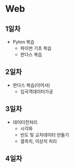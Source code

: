 # Web
## 1일차
- Pyton 복습
  - 파이썬 기초 복습
  - 판다스 복습

## 2일차
- 판다스 복습(이어서)
  - 입국객데이터가공

## 3일차
- 데이터전처리
  - 시각화
  - 빈도 및 교차데이터 만들기
  - 결측치, 이상치 처리

## 4일차
